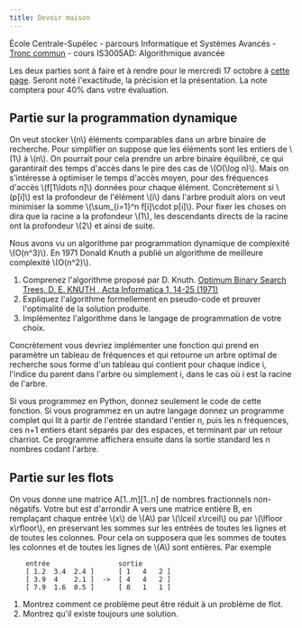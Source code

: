 ```yaml
---
title: Devoir maison
---
```


École Centrale-Supélec - parcours Informatique et Systèmes Avancés - [Tronc commun](http://www.isia.ecp.fr/welcome_to_www_ecp_fr_cms_site_isia/isia___formation/cours_tronc_commun) - cours IS3005AD: Algorithmique avancée


Les deux parties sont à faire et à rendre pour le mercredi 17 octobre à [cette page](http://www-desir.lip6.fr/~durrc/Iut/rendre/).  Seront noté l'exactitude, la précision et la présentation.  La note comptera pour 40% dans votre évaluation.

## Partie sur la programmation dynamique


On veut stocker \\(n\\) éléments comparables dans un arbre binaire de recherche.
Pour simplifier on suppose que les éléments sont les entiers de \\(1\\) à \\(n\\).
On pourrait pour cela prendre un arbre binaire équilibré, ce qui garantirait des temps d'accès dans le pire des cas de \\(O(\log n)\\).  Mais on s'intéresse à optimiser le temps d'accès moyen, pour des fréquences d'accès \\(f[1\ldots n]\\) données pour chaque élément.
Concrètement si \\(p[i]\\) est la profondeur de l'élément \\(i\\) dans l'arbre produit alors on veut minimiser la somme \\(\sum_{i=1}^n f[i]\cdot p[i]\\).
Pour fixer les choses on dira que la racine a la profondeur \\(1\\), les descendants directs de la racine ont la profondeur \\(2\\) et ainsi de suite.

Nous avons vu un algorithme par programmation dynamique de complexité \\(O(n^3)\\).
En 1971 Donald Knuth a publié un algorithme de meilleure complexité \\(O(n^2)\\).

1. Comprenez l'algorithme proposé par D. Knuth. [Optimum Binary Search Trees, D. E. KNUTH , Acta Informatica 1, 14-25 (1971) ](http://www.inrg.csie.ntu.edu.tw/algorithm2014/presentation/Knuth71.pdf)
2. Expliquez l'algorithme formellement en pseudo-code et prouver l'optimalité de la solution produite.
3. Implémentez l'algorithme dans le langage de programmation de votre choix. 

Concrètement vous devriez implémenter une fonction qui prend en paramètre un tableau de fréquences et qui retourne un arbre optimal de recherche sous forme d'un tableau qui contient pour chaque indice i, l'indice du parent dans l'arbre ou simplement i, dans le cas où i est la racine de l'arbre.

Si vous programmez en Python, donnez seulement le code de cette fonction. Si vous programmez en un autre langage donnez un programme complet qui lit à partir de l'entrée standard l'entier n, puis les n fréquences, ces n+1 entiers étant séparés par des espaces, et terminant par un retour charriot.  Ce programme affichera ensuite dans la sortie standard les n nombres codant l'arbre.

## Partie sur les flots

On vous donne une matrice A[1..m][1..n] de nombres fractionnels non-négatifs.  Votre but est d'arrondir A vers une matrice entière B, en remplaçant chaque entrée \\(x\\) de \\(A\\) par \\(\lceil x\rceil\\)  ou par \\(\lfloor x\rfloor\\), en préservant les sommes sur les entrées de toutes les lignes et de toutes les colonnes.  Pour cela on supposera que les sommes de toutes les colonnes et de toutes les lignes de \\(A\\) sont entières.
Par exemple


		entrée                 sortie
		[ 1.2  3.4  2.4 ]      [ 1   4   2 ]
		[ 3.9  4    2.1 ]  ->  [ 4   4   2 ]
		[ 7.9  1.6  0.5 ]      [ 8   1   1 ]

1. Montrez comment ce problème peut être réduit à un problème de flot.
2. Montrez qu'il existe toujours une solution.

